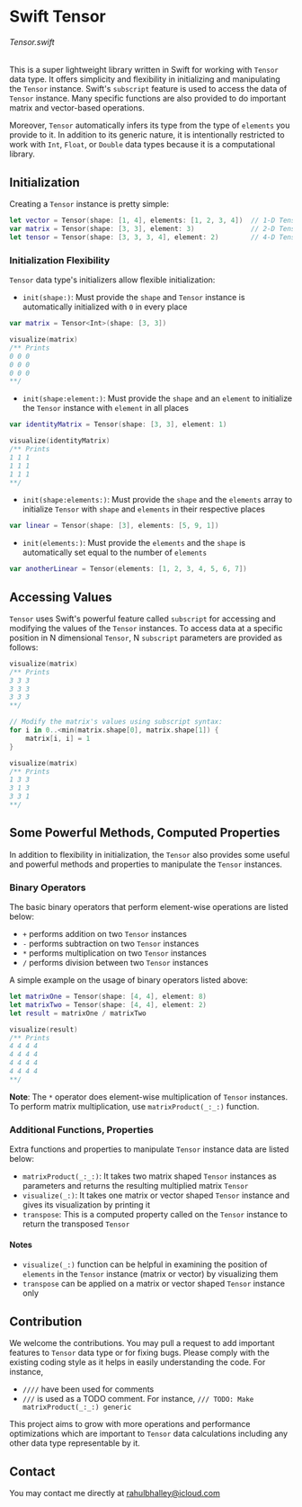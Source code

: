 # Swift Tensor

###### Tensor.swift

This is a super lightweight library written in Swift for working with `Tensor` data type. It offers simplicity and flexibility in initializing and manipulating the `Tensor` instance. Swift's `subscript` feature is used to access the data of `Tensor` instance. Many specific functions are also provided to do important matrix and vector-based operations.

Moreover, `Tensor` automatically infers its type from the type of `elements` you provide to it. In addition to its generic nature, it is intentionally restricted to work with `Int`, `Float`, or `Double` data types because it is a computational library. 



## Initialization

Creating a `Tensor` instance is pretty simple:

```swift
let vector = Tensor(shape: [1, 4], elements: [1, 2, 3, 4])  // 1-D Tensor, shape 1 x 4
var matrix = Tensor(shape: [3, 3], element: 3)              // 2-D Tensor, shape 3 x 3
let tensor = Tensor(shape: [3, 3, 3, 4], element: 2)        // 4-D Tensor, shape 3 x 3 x 3 x 4
```

### Initialization Flexibility

`Tensor` data type's initializers allow flexible initialization:

* `init(shape:)`: Must provide the `shape` and `Tensor` instance is automatically initialized with `0` in every place
```swift
var matrix = Tensor<Int>(shape: [3, 3])

visualize(matrix)
/** Prints
0 0 0 
0 0 0 
0 0 0 
**/
```
* `init(shape:element:)`: Must provide the `shape` and an `element` to initialize the `Tensor` instance with `element` in all places
```swift
var identityMatrix = Tensor(shape: [3, 3], element: 1)

visualize(identityMatrix)
/** Prints
1 1 1 
1 1 1 
1 1 1
**/
```
* `init(shape:elements:)`: Must provide the `shape` and the `elements` array to initialize `Tensor` with `shape` and `elements` in their respective places
```swift
var linear = Tensor(shape: [3], elements: [5, 9, 1])
```
* `init(elements:)`: Must provide the `elements` and the `shape` is automatically set equal to the number of `elements`
```swift
var anotherLinear = Tensor(elements: [1, 2, 3, 4, 5, 6, 7])
```

## Accessing Values

`Tensor` uses Swift's powerful feature called `subscript` for accessing and modifying the values of the `Tensor` instances. To access data at a specific position in N dimensional `Tensor`, N `subscript` parameters are provided as follows:

```swift
visualize(matrix)
/** Prints
3 3 3
3 3 3
3 3 3
**/

// Modify the matrix's values using subscript syntax:
for i in 0..<min(matrix.shape[0], matrix.shape[1]) {
    matrix[i, i] = 1
}

visualize(matrix)
/** Prints
1 3 3
3 1 3
3 3 1
**/
```


## Some Powerful Methods, Computed Properties

In addition to flexibility in initialization, the `Tensor` also provides some useful and powerful methods and properties to manipulate the `Tensor` instances.

### Binary Operators

The basic binary operators that perform element-wise operations are listed below:

* `+` performs addition on two `Tensor` instances
* `-` performs subtraction on two `Tensor` instances
* `*` performs multiplication on two `Tensor` instances
* `/` performs division between two `Tensor` instances

A simple example on the usage of binary operators listed above:

```swift
let matrixOne = Tensor(shape: [4, 4], element: 8)
let matrixTwo = Tensor(shape: [4, 4], element: 2)
let result = matrixOne / matrixTwo

visualize(result)
/** Prints
4 4 4 4 
4 4 4 4 
4 4 4 4 
4 4 4 4
**/
```

**Note**: The `*` operator does element-wise multiplication of `Tensor` instances. To perform matrix multiplication, use `matrixProduct(_:_:)` function.


### Additional Functions, Properties

Extra functions and properties to manipulate `Tensor` instance data are listed below:

* `matrixProduct(_:_:)`: It takes two matrix shaped `Tensor` instances as parameters and returns the resulting multiplied matrix `Tensor`
* `visualize(_:)`: It takes one matrix or vector shaped `Tensor` instance and gives its visualization by printing it
* `transpose`: This is a computed property called on the `Tensor` instance to return the transposed `Tensor`


#### Notes

* `visualize(_:)` function can be helpful in examining the position of `elements` in the `Tensor` instance (matrix or vector) by visualizing them
* `transpose` can be applied on a matrix or vector shaped `Tensor` instance only


## Contribution

We welcome the contributions. You may pull a request to add important features to `Tensor` data type or for fixing bugs. Please comply with the existing coding style as it helps in easily understanding the code. For instance,
* `////` have been used for comments
* `///` is used as a TODO comment. For instance, `/// TODO: Make matrixProduct(_:_:) generic`

This project aims to grow with more operations and performance optimizations which are important to `Tensor` data calculations including any other data type representable by it. 

## Contact 

You may contact me directly at [rahulbhalley@icloud.com](rahulbhalley@icloud.com)
